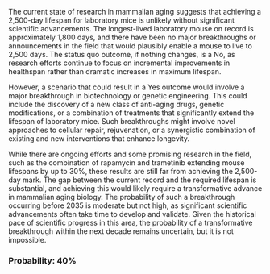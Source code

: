 The current state of research in mammalian aging suggests that achieving a 2,500-day lifespan for laboratory mice is unlikely without significant scientific advancements. The longest-lived laboratory mouse on record is approximately 1,800 days, and there have been no major breakthroughs or announcements in the field that would plausibly enable a mouse to live to 2,500 days. The status quo outcome, if nothing changes, is a No, as research efforts continue to focus on incremental improvements in healthspan rather than dramatic increases in maximum lifespan. 

However, a scenario that could result in a Yes outcome would involve a major breakthrough in biotechnology or genetic engineering. This could include the discovery of a new class of anti-aging drugs, genetic modifications, or a combination of treatments that significantly extend the lifespan of laboratory mice. Such breakthroughs might involve novel approaches to cellular repair, rejuvenation, or a synergistic combination of existing and new interventions that enhance longevity.

While there are ongoing efforts and some promising research in the field, such as the combination of rapamycin and trametinib extending mouse lifespans by up to 30%, these results are still far from achieving the 2,500-day mark. The gap between the current record and the required lifespan is substantial, and achieving this would likely require a transformative advance in mammalian aging biology. The probability of such a breakthrough occurring before 2035 is moderate but not high, as significant scientific advancements often take time to develop and validate. Given the historical pace of scientific progress in this area, the probability of a transformative breakthrough within the next decade remains uncertain, but it is not impossible.

### Probability: 40%